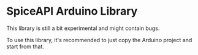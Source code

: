 # SpiceAPI Arduino Library
This library is still a bit experimental and might contain bugs.

To use this library, it's recommended to just copy the Arduino project and start from that.
